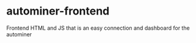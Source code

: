 # autominer-frontend
Frontend HTML and JS that is an easy connection and dashboard for the autominer
